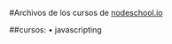 #Archivos de los cursos de [nodeschool.io](https://nodeschool.io/es/)

##cursos:
    • javascripting